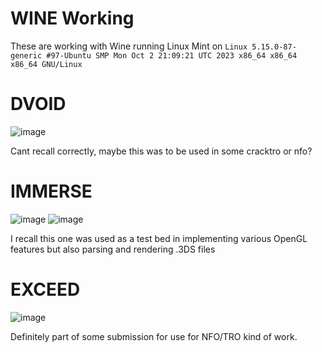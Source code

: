 # WINE Working
These are working with Wine running Linux Mint on `Linux 5.15.0-87-generic #97-Ubuntu SMP Mon Oct 2 21:09:21 UTC 2023 x86_64 x86_64 x86_64 GNU/Linux`


# DVOID
![image](https://github.com/invpe/TTDemoscene/assets/106522950/c47f9124-0548-4f17-b894-cec6d0a4edff)

Cant recall correctly, maybe this was to be used in some cracktro or nfo?


# IMMERSE
![image](https://github.com/invpe/TTDemoscene/assets/106522950/e2bb088d-0637-498e-9f6a-e51b8d701c56)
![image](https://github.com/invpe/TTDemoscene/assets/106522950/bdc762ec-0d58-493d-889f-fdd8f57215f7)

I recall this one was used as a test bed in implementing various OpenGL features but also parsing and rendering .3DS files

# EXCEED
![image](https://github.com/invpe/TTDemoscene/assets/106522950/fd463aac-c9de-4909-b847-54e39aed8311)

Definitely part of some submission for use for NFO/TRO kind of work.
 

